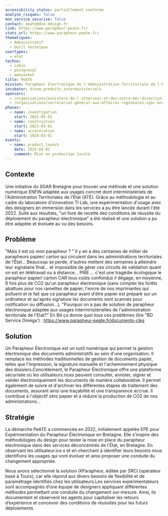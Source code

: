 ```yaml
---
accessibility_status: partiellement conforme
analyse_risques: false
mon_service_securise: false
contact: peate@dxo-design.fr
link: https://www.parapheur-peate.fr/
stats_url: https://www.parapheur-peate.fr/
thematiques:
  - Administratif
  - Outil technique
usertypes:
  - etat
techno:
  - ixbus
  - postgresql
  - websocket
title: PeATE
mission: Parapheur Electronique de l'Administration Territoriale de l'Etat
incubator: dinum_produits_interministeriels
sponsors:
  - /organisations/ministere-de-l-interieur-et-des-outre-mer-direction-des-ressources-humaines
  - /organisations/secretariat-general-aux-affaires-regionales-sgar-bretagne
phases:
  - name: investigation
    start: 2022-05-01
  - name: construction
    start: 2023-03-01
  - name: acceleration
    start: 2024-03-01
events:
  - name: product_launch
    date: 2023-03-01
    comment: Mise en production locale
---
```

## Contexte

Une initiative du SGAR Bretagne pour trouver une méthode et une solution numérique ENFIN adaptée aux usages concret dont interministériels de l'Administration Territoriales de l’État (ATE). Grâce au méthodologie et au cadre du laboratoire d'innovation TI Lab, une expérimentation d'usage avec des designers en immersion dans les services a pu être lancée durant l'été 2022. Suite aux résultats, "un livre de recette des conditions de réussite du déploiement du parapheur électronique" a été réalisé et une solution a pu être adaptée et évoluée au vu des besoins. 

## Problème

"Mais il est où mon parapheur ? " Il y en a des centaines de millier de parapheurs papier/ carton qui circulent dans les administrations territoriales de l’État... 
Beaucoup se perde, d'autres mettent des semaines à atteindre leur signataire final... et impossible de gérer ces circuits de validation quant on est en télétravail ou à distance...
PIRE ... c'est une tragédie écologique le parapheur papier/ carton CAR tous coûts confondus il dégage, en moyenne, 6 fois plus de CO2 qu'un parapheur électronique (sans compter les forêts abattues pour nos ramettes de papier, l'encre de nos imprimantes qui polluent et le fait que ce parapheur avant d'être papier est préparé sur un ordinateur et qu'après signature les documents sont scannés pour notification ou diffusion...).
"Pourquoi on a pas de solution de parapheur électronique adaptée aux usages interministérielles de l'administration territoriale de l'Etat?" 
En Bd ça donne quoi tous ces problèmes (lire "BD Service Oméga') : https://www.parapheur-peate.fr/documents-cles 

## Solution

Un Parapheur Électronique est un outil numérique qui permet la gestion électronique des documents administratifs au sein d'une organisation. Il remplace les méthodes traditionnelles de gestion de documents papier, telles que l'impression, la signature manuelle et l'acheminement physique des dossiers.Concrètement, le Parapheur Électronique offre une plateforme sécurisée où les utilisateurs.rices peuvent consulter, annoter, signer et valider électroniquement les documents de manière collaborative. Il permet également de suivre et d'archiver les différentes étapes de traitement des documents, assurant ainsi une traçabilité et une transparence accrue.
Il contribue à l'objectif zéro papier et à réduire la production de CO2 de nos administrations...

## Stratégie

La démarche PeATE a commencée en 2022, initialement appelée EPE pour Expérimentation du Parapheur Électronique en Bretagne. Elle s'inspire des méthodologies du design pour tester la mise en place du parapheur électronique dans des services déconcentrés de l'État, en Bretagne. En observant les utilisateur.ice.s et en cherchant à identifier leurs besoins nous identifions les usages qui vont évoluer et ainsi proposer une conduite du changement appropriée.

Nous avons sélectionné la solution iXParapheur, éditée par SRCI (opérateur basé à Tours), car elle répond aux divers besoins de flexibilité et de paramétrage identifiés chez les utilisateurs.Les services expérimentateurs sont accompagnés d’une équipe de designers appliquant différentes méthodes permettant une conduite du changement sur-mesure. Ainsi, ils documentent et observent les agents pour capitaliser les retours d’expérience et concevoir des conditions de réussites pour les futurs déploiements.

